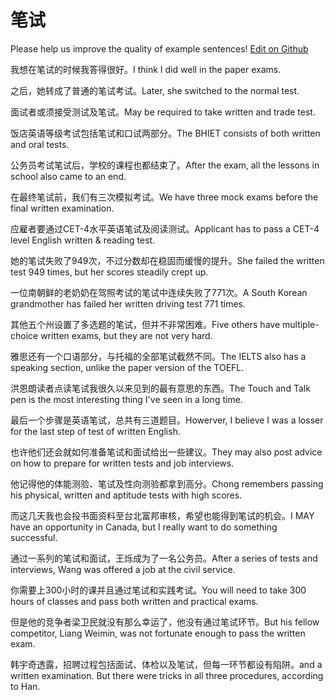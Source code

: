 # 笔试

Please help us improve the quality of example sentences! [Edit on Github](https://github.com/jiyushe/jiyu-example-sentence-source/blob/main/chinese/bishi_3.md)

<p><span class="chinese">我想在笔试的时候我答得很好。</span><span class="english">I think I did well in the paper exams.</span></p>

<p><span class="chinese">之后，她转成了普通的笔试考试。</span><span class="english">Later, she switched to the normal test.</span></p>

<p><span class="chinese">面试者或须接受测试及笔试。</span><span class="english">May be required to take written and trade test.</span></p>

<p><span class="chinese">饭店英语等级考试包括笔试和口试两部分。</span><span class="english">The BHIET consists of both written and oral tests.</span></p>

<p><span class="chinese">公务员考试笔试后，学校的课程也都结束了。</span><span class="english">After the exam, all the lessons in school also came to an end.</span></p>

<p><span class="chinese">在最终笔试前，我们有三次模拟考试。</span><span class="english">We have three mock exams before the final written examination.</span></p>

<p><span class="chinese">应雇者要通过CET-4水平英语笔试及阅读测试。</span><span class="english">Applicant has to pass a CET-4 level English written & reading test.</span></p>

<p><span class="chinese">她的笔试失败了949次，不过分数却在稳固而缓慢的提升。</span><span class="english">She failed the written test 949 times, but her scores steadily crept up.</span></p>

<p><span class="chinese">一位南朝鲜的老奶奶在驾照考试的笔试中连续失败了771次。</span><span class="english">A South Korean grandmother has failed her written driving test 771 times.</span></p>

<p><span class="chinese">其他五个州设置了多选题的笔试，但并不非常困难。</span><span class="english">Five others have multiple-choice written exams, but they are not very hard.</span></p>

<p><span class="chinese">雅思还有一个口语部分，与托福的全部笔试截然不同。</span><span class="english">The IELTS also has a speaking section, unlike the paper version of the TOEFL.</span></p>

<p><span class="chinese">洪恩朗读者点读笔试我很久以来见到的最有意思的东西。</span><span class="english">The Touch and Talk pen is the most interesting thing I've seen in a long time.</span></p>

<p><span class="chinese">最后一个步骤是英语笔试，总共有三道题目。</span><span class="english">Howerver, I believe I was a losser for the last step of test of written English.</span></p>

<p><span class="chinese">也许他们还会就如何准备笔试和面试给出一些建议。</span><span class="english">They may also post advice on how to prepare for written tests and job interviews.</span></p>

<p><span class="chinese">他记得他的体能测验、笔试及性向测验都拿到高分。</span><span class="english">Chong remembers passing his physical, written and aptitude tests with high scores.</span></p>

<p><span class="chinese">而这几天我也会投书面资料至台北富邦审核，希望也能得到笔试的机会。</span><span class="english">I MAY have an opportunity in Canada, but I really want to do something successful.</span></p>

<p><span class="chinese">通过一系列的笔试和面试，王烁成为了一名公务员。</span><span class="english">After a series of tests and interviews, Wang was offered a job at the civil service.</span></p>

<p><span class="chinese">你需要上300小时的课并且通过笔试和实践考试。</span><span class="english">You will need to take 300 hours of classes and pass both written and practical exams.</span></p>

<p><span class="chinese">但是他的竞争者梁卫民就没有那么幸运了，他没有通过笔试环节。</span><span class="english">But his fellow competitor, Liang Weimin, was not fortunate enough to pass the written exam.</span></p>

<p><span class="chinese">韩宇奇透露，招聘过程包括面试、体检以及笔试，但每一环节都设有陷阱。</span><span class="english">and a written examination. But there were tricks in all three procedures, according to Han.</span></p>

